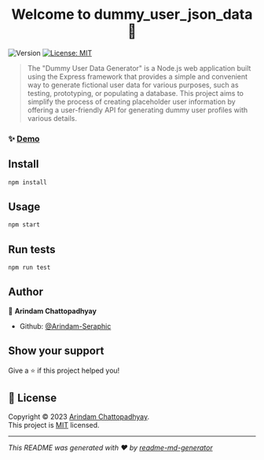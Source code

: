 <h1 align="center">Welcome to dummy_user_json_data 👋</h1>
<p>
  <img alt="Version" src="https://img.shields.io/badge/version-1.0.0-blue.svg?cacheSeconds=2592000" />
  <a href="https://opensource.org/license/mit/" target="_blank">
    <img alt="License: MIT" src="https://img.shields.io/badge/License-MIT-yellow.svg" />
  </a>
</p>

> The &#34;Dummy User Data Generator&#34; is a Node.js web application built using the Express framework that provides a simple and convenient way to generate fictional user data for various purposes, such as testing, prototyping, or populating a database. This project aims to simplify the process of creating placeholder user information by offering a user-friendly API for generating dummy user profiles with various details.

### ✨ [Demo](http://localhost/generate-users/2)

## Install

```sh
npm install
```

## Usage

```sh
npm start
```

## Run tests

```sh
npm run test
```

## Author

👤 **Arindam Chattopadhyay**

* Github: [@Arindam-Seraphic](https://github.com/Arindam-Seraphic)

## Show your support

Give a ⭐️ if this project helped you!

## 📝 License

Copyright © 2023 [Arindam Chattopadhyay](https://github.com/Arindam-Seraphic).<br />
This project is [MIT](https://opensource.org/license/mit/) licensed.

***
_This README was generated with ❤️ by [readme-md-generator](https://github.com/kefranabg/readme-md-generator)_
